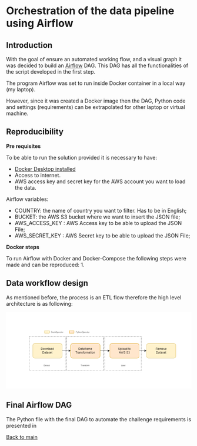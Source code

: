 # Orchestration of the data pipeline using Airflow

## Introduction

With the goal of ensure an automated working flow, and a visual graph it was decided to build an [Airflow](https://airflow.apache.org/) DAG.
This DAG has all the functionalities of the script developed in the first step. 

The program Airflow was set to run inside Docker container in a local way (my laptop). 

However, since it was created a Docker image then the DAG, Python code and settings (requirements) can be extrapolated for other laptop or virtual machine.

## Reproducibility

**Pre requisites**

To be able to run the solution provided it is necessary to have:
- [Docker Desktop installed](https://www.docker.com/products/docker-desktop/)
- Access to internet. 
- AWS access key and secret key for the AWS account you want to load the data.

Airflow variables:
- COUNTRY: the name of country you want to filter. Has to be in English;
- BUCKET: the AWS S3 bucket where we want to insert the JSON file;
- AWS_ACCESS_KEY : AWS Access key to be able to upload the JSON File;
- AWS_SECRET_KEY : AWS Secret key to be able to upload the JSON File;

**Docker steps**

To run Airflow with Docker and Docker-Compose the following steps were made and can be reproduced:
1. 


## Data workflow design

As mentioned before, the process is an ETL flow therefore the high level architecture is as following:

![img_1.png](img_1.png)


## Final Airflow DAG

The Python file with the final DAG to automate the challenge requirements is presented in 




[Back to main](https://github.com/guoliveira/hashcode_challenge)
